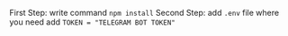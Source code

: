 First Step:
  write command ``` npm install ```
Second Step:
  add ```.env``` file where you need add ```TOKEN = "TELEGRAM BOT TOKEN"```
